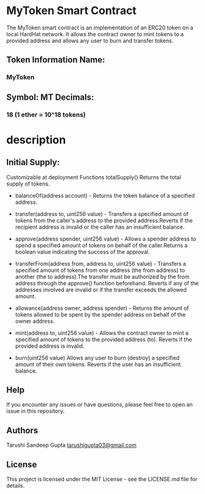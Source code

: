 # MyToken Smart Contract

The MyToken smart contract is an implementation of an ERC20 token on a local HardHat network. 
It allows the contract owner to mint tokens to a provided address and allows any user to burn and transfer tokens.

## Token Information Name: 
### MyToken 
## Symbol: MT Decimals:
### 18 (1 ether = 10^18 tokens) 
# description
## Initial Supply: 
Customizable at deployment Functions totalSupply() Returns the total supply of tokens.

* balanceOf(address account) - Returns the token balance of a specified address. 

* transfer(address to, uint256 value) - Transfers a specified amount of tokens from the caller's address to the provided address.Reverts if the recipient address is invalid or the caller has an insufficient balance. 

* approve(address spender, uint256 value) - Allows a spender address to spend a specified amount of tokens on behalf of the caller.Returns a boolean value indicating the success of the approval. 

* transferFrom(address from, address to, uint256 value) - Transfers a specified amount of tokens from one address (the from address) to another (the to address).The transfer must be authorized by the from address through the approve() function beforehand. Reverts if any of the addresses involved are invalid or if the transfer exceeds the allowed amount. 

* allowance(address owner, address spender) - Returns the amount of tokens allowed to be spent by the spender address on behalf of the owner address.

* mint(address to, uint256 value) - Allows the contract owner to mint a specified amount of tokens to the provided address (to). Reverts if the provided address is invalid. 

* burn(uint256 value) Allows any user to burn (destroy) a specified amount of their own tokens. 
Reverts if the user has an insufficient balance.


## Help

If you encounter any issues or have questions, please feel free to open an issue in this repository.

## Authors

Tarushi Sandeep Gupta
tarushigupta03@gmail.com

## License

This project is licensed under the MIT License - see the LICENSE.md file for details.
